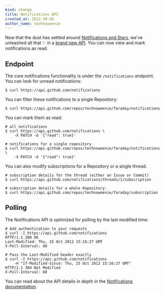 ```yaml
---
kind: change
title: Notifications API
created_at: 2012-10-26
author_name: technoweenie
---
```


Now that the dust has settled around [Notifications and Stars][newsies],
we've unleashed all that :sparkles: in a [brand new API][api].  You can now
view and mark notifications as read.

[api]: http://developer.github.com/v3/activity/notifications/
[newsies]: https://github.com/blog/1204-notifications-stars

## Endpoint

The core notifications functionality is under the `/notifications` endpoint.
You can look for unread notifications:

    $ curl https://api.github.com/notifications

You can filter these notifications to a single Repository:

    $ curl https://api.github.com/repos/technoweenie/faraday/notifications

You can mark them as read:

    # all notifications
    $ curl https://api.github.com/notifications \
        -X PATCH -d '{"read": true}'

    # notifications for a single repository
    $ curl https://api.github.com/repos/technoweenie/faraday/notifications \
        -X PATCH -d '{"read": true}'

You can also modify subscriptions for a Repository or a single thread.

    # subscription details for the thread (either an Issue or Commit)
    $ curl https://api.github.com/notifications/threads/1/subscription

    # subscription details for a whole Repository.
    $ curl https://api.github.com/repos/technoweenie/faraday/subscription

## Polling

The Notifications API is optimized for polling by the last modified time:

    # Add authentication to your requests
    $ curl -I https://api.github.com/notifications
    HTTP/1.1 200 OK
    Last-Modified: Thu, 25 Oct 2012 15:16:27 GMT
    X-Poll-Interval: 60

    # Pass the Last-Modified header exactly
    $ curl -I https://api.github.com/notifications
        -H "If-Modified-Since: Thu, 25 Oct 2012 15:16:27 GMT"
    HTTP/1.1 304 Not Modified
    X-Poll-Interval: 60

You can read about the API details in depth in the [Notifications documentation][api].


